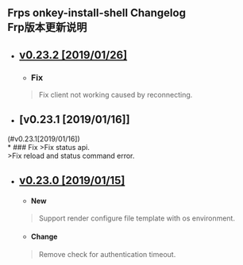 Frps onkey-install-shell Changelog<br>Frp版本更新说明
---------------------------------------

 <!-- vim-markdown-toc GFM -->
 
  
* ## [v0.23.2 [2019/01/26]](#v0.23.2[2019/01/26])  
    * ### Fix 
     > Fix client not working caused by reconnecting.

* ## [v0.23.1 [2019/01/16]]
(#v0.23.1[2019/01/16])  
    * ### Fix 
     >Fix status api.<br> 
     >Fix reload and status command error.
      

* ## [v0.23.0 [2019/01/15]](#v0.23.0[2019/01/15])
    * #### New
     >Support render configure file template with os environment.
    * #### Change
     >Remove check for authentication timeout.
